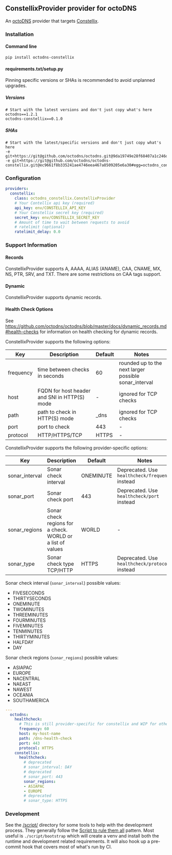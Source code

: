 ## ConstellixProvider provider for octoDNS

An [octoDNS](https://github.com/octodns/octodns/) provider that targets [Constellix](https://constellix.com/).

### Installation

#### Command line

```
pip install octodns-constellix
```

#### requirements.txt/setup.py

Pinning specific versions or SHAs is recommended to avoid unplanned upgrades.

##### Versions

```
# Start with the latest versions and don't just copy what's here
octodns==1.2.1
octodns-constellix==0.1.0
```

##### SHAs

```
# Start with the latest/specific versions and don't just copy what's here
-e git+https://git@github.com/octodns/octodns.git@9da19749e28f68407a1c246dfdf65663cdc1c422#egg=octodns
-e git+https://git@github.com/octodns/octodns-constellix.git@ec9661f8b335241ae4746eea467a8509205e6a30#egg=octodns_constellix
```

### Configuration

```yaml
providers:
  constellix:
    class: octodns_constellix.ConstellixProvider
    # Your Contellix api key (required)
    api_key: env/CONSTELLIX_API_KEY
    # Your Constellix secret key (required)
    secret_key: env/CONSTELLIX_SECRET_KEY
    # Amount of time to wait between requests to avoid
    # ratelimit (optional)
    ratelimit_delay: 0.0
```

### Support Information

#### Records

ConstellixProvider supports A, AAAA, ALIAS (ANAME), CAA, CNAME, MX, NS, PTR, SRV, and TXT. There are some restrictions on CAA tags support.

#### Dynamic

ConstellixProvider supports dynamic records.

#### Health Check Options

See https://github.com/octodns/octodns/blob/master/docs/dynamic_records.md#health-checks for information on health checking for dynamic records.

ConstellixProvider supports the following options:

| Key | Description | Default | Notes |
|--|--|--|--|
| frequency | time between checks in seconds | 60 | rounded up to the next larger possible sonar_interval |
| host | FQDN for host header and SNI in HTTP(S) mode | - | ignored for TCP checks |
| path | path to check in HTTP(S) mode | _dns | ignored for TCP checks |
| port | port to check | 443 | - |
| protocol | HTTP/HTTPS/TCP | HTTPS | - |

ConstellixProvider supports the following provider-specific options:

| Key | Description | Default | Notes |
|--|--|--|--|
| sonar_interval | Sonar check interval | ONEMINUTE | Deprecated. Use `healthcheck/frequency` instead |
| sonar_port | Sonar check port | 443 | Deprecated. Use `healthcheck/port` instead |
| sonar_regions | Sonar check regions for a check. WORLD or a list of values | WORLD | - |
| sonar_type | Sonar check type TCP/HTTP | HTTPS | Deprecated. Use `healthcheck/protocol` instead |

Sonar check interval (`sonar_interval`) possible values:

* FIVESECONDS
* THIRTYSECONDS
* ONEMINUTE
* TWOMINUTES
* THREEMINUTES
* FOURMINUTES
* FIVEMINUTES
* TENMINUTES
* THIRTYMINUTES
* HALFDAY
* DAY

Sonar check regions (`sonar_regions`) possible values:

* ASIAPAC
* EUROPE
* NACENTRAL
* NAEAST
* NAWEST
* OCEANIA
* SOUTHAMERICA

```yaml
---
  octodns:
    healthcheck:
      # This is still provider-specific for constellix and WIP for other providers
      frequency: 60
      host: my-host-name
      path: /dns-health-check
      port: 443
      protocol: HTTPS
    constellix:
      healthcheck:
        # deprecated
        # sonar_interval: DAY
        # deprecated
        # sonar_port: 443
        sonar_regions:
        - ASIAPAC
        - EUROPE
        # deprecated
        # sonar_type: HTTPS
```

### Development

See the [/script/](/script/) directory for some tools to help with the development process. They generally follow the [Script to rule them all](https://github.com/github/scripts-to-rule-them-all) pattern. Most useful is `./script/bootstrap` which will create a venv and install both the runtime and development related requirements. It will also hook up a pre-commit hook that covers most of what's run by CI.
